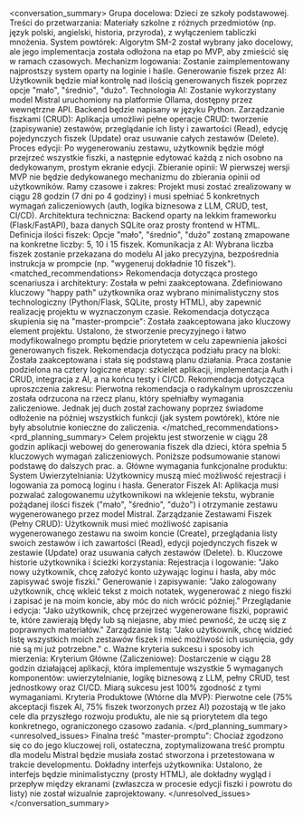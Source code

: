 <conversation_summary>
<decisions>
Grupa docelowa: Dzieci ze szkoły podstawowej.
Treści do przetwarzania: Materiały szkolne z różnych przedmiotów (np. język polski, angielski, historia, przyroda), z wyłączeniem tabliczki mnożenia.
System powtórek: Algorytm SM-2 został wybrany jako docelowy, ale jego implementacja została odłożona na etap po MVP, aby zmieścić się w ramach czasowych.
Mechanizm logowania: Zostanie zaimplementowany najprostszy system oparty na loginie i haśle.
Generowanie fiszek przez AI: Użytkownik będzie miał kontrolę nad ilością generowanych fiszek poprzez opcje "mało", "średnio", "dużo".
Technologia AI: Zostanie wykorzystany model Mistral uruchomiony na platformie Ollama, dostępny przez wewnętrzne API. Backend będzie napisany w języku Python.
Zarządzanie fiszkami (CRUD): Aplikacja umożliwi pełne operacje CRUD: tworzenie (zapisywanie) zestawów, przeglądanie ich listy i zawartości (Read), edycję pojedynczych fiszek (Update) oraz usuwanie całych zestawów (Delete).
Proces edycji: Po wygenerowaniu zestawu, użytkownik będzie mógł przejrzeć wszystkie fiszki, a następnie edytować każdą z nich osobno na dedykowanym, prostym ekranie edycji.
Zbieranie opinii: W pierwszej wersji MVP nie będzie dedykowanego mechanizmu do zbierania opinii od użytkowników.
Ramy czasowe i zakres: Projekt musi zostać zrealizowany w ciągu 28 godzin (7 dni po 4 godziny) i musi spełniać 5 konkretnych wymagań zaliczeniowych (auth, logika biznesowa z LLM, CRUD, test, CI/CD).
Architektura techniczna: Backend oparty na lekkim frameworku (Flask/FastAPI), baza danych SQLite oraz prosty frontend w HTML.
Definicja ilości fiszek: Opcje "mało", "średnio", "dużo" zostaną zmapowane na konkretne liczby: 5, 10 i 15 fiszek.
Komunikacja z AI: Wybrana liczba fiszek zostanie przekazana do modelu AI jako precyzyjna, bezpośrednia instrukcja w prompcie (np. "wygeneruj dokładnie 10 fiszek").
</decisions>
<matched_recommendations>
Rekomendacja dotycząca prostego scenariusza i architektury: Została w pełni zaakceptowana. Zdefiniowano kluczowy "happy path" użytkownika oraz wybrano minimalistyczny stos technologiczny (Python/Flask, SQLite, prosty HTML), aby zapewnić realizację projektu w wyznaczonym czasie.
Rekomendacja dotycząca skupienia się na "master-prompcie": Została zaakceptowana jako kluczowy element projektu. Ustalono, że stworzenie precyzyjnego i łatwo modyfikowalnego promptu będzie priorytetem w celu zapewnienia jakości generowanych fiszek.
Rekomendacja dotycząca podziału pracy na bloki: Została zaakceptowana i stała się podstawą planu działania. Praca zostanie podzielona na cztery logiczne etapy: szkielet aplikacji, implementacja Auth i CRUD, integracja z AI, a na końcu testy i CI/CD.
Rekomendacja dotycząca uproszczenia zakresu: Pierwotna rekomendacja o radykalnym uproszczeniu została odrzucona na rzecz planu, który spełniałby wymagania zaliczeniowe. Jednak jej duch został zachowany poprzez świadome odłożenie na później wszystkich funkcji (jak system powtórek), które nie były absolutnie konieczne do zaliczenia.
</matched_recommendations>
<prd_planning_summary>
Celem projektu jest stworzenie w ciągu 28 godzin aplikacji webowej do generowania fiszek dla dzieci, która spełnia 5 kluczowych wymagań zaliczeniowych. Poniższe podsumowanie stanowi podstawę do dalszych prac.
a. Główne wymagania funkcjonalne produktu:
System Uwierzytelniania: Użytkownicy muszą mieć możliwość rejestracji i logowania za pomocą loginu i hasła.
Generator Fiszek AI: Aplikacja musi pozwalać zalogowanemu użytkownikowi na wklejenie tekstu, wybranie pożądanej ilości fiszek ("mało", "średnio", "dużo") i otrzymanie zestawu wygenerowanego przez model Mistral.
Zarządzanie Zestawami Fiszek (Pełny CRUD): Użytkownik musi mieć możliwość zapisania wygenerowanego zestawu na swoim koncie (Create), przeglądania listy swoich zestawów i ich zawartości (Read), edycji pojedynczych fiszek w zestawie (Update) oraz usuwania całych zestawów (Delete).
b. Kluczowe historie użytkownika i ścieżki korzystania:
Rejestracja i logowanie: "Jako nowy użytkownik, chcę założyć konto używając loginu i hasła, aby móc zapisywać swoje fiszki."
Generowanie i zapisywanie: "Jako zalogowany użytkownik, chcę wkleić tekst z moich notatek, wygenerować z niego fiszki i zapisać je na moim koncie, aby móc do nich wrócić później."
Przeglądanie i edycja: "Jako użytkownik, chcę przejrzeć wygenerowane fiszki, poprawić te, które zawierają błędy lub są niejasne, aby mieć pewność, że uczę się z poprawnych materiałów."
Zarządzanie listą: "Jako użytkownik, chcę widzieć listę wszystkich moich zestawów fiszek i mieć możliwość ich usunięcia, gdy nie są mi już potrzebne."
c. Ważne kryteria sukcesu i sposoby ich mierzenia:
Kryterium Główne (Zaliczeniowe): Dostarczenie w ciągu 28 godzin działającej aplikacji, która implementuje wszystkie 5 wymaganych komponentów: uwierzytelnianie, logikę biznesową z LLM, pełny CRUD, test jednostkowy oraz CI/CD. Miarą sukcesu jest 100% zgodność z tymi wymaganiami.
Kryteria Produktowe (Wtórne dla MVP): Pierwotne cele (75% akceptacji fiszek AI, 75% fiszek tworzonych przez AI) pozostają w tle jako cele dla przyszłego rozwoju produktu, ale nie są priorytetem dla tego konkretnego, ograniczonego czasowo zadania.
</prd_planning_summary>
<unresolved_issues>
Finalna treść "master-promptu": Chociaż zgodzono się co do jego kluczowej roli, ostateczna, zoptymalizowana treść promptu dla modelu Mistral będzie musiała zostać stworzona i przetestowana w trakcie developmentu.
Dokładny interfejs użytkownika: Ustalono, że interfejs będzie minimalistyczny (prosty HTML), ale dokładny wygląd i przepływ między ekranami (zwłaszcza w procesie edycji fiszki i powrotu do listy) nie został wizualnie zaprojektowany.
</unresolved_issues>
</conversation_summary>